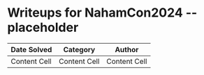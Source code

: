 # Writeups for NahamCon2024 -- placeholder


| Date Solved | Category | Author |
| ------------- | ------------- |------------- |
| Content Cell  | Content Cell  | Content Cell |

